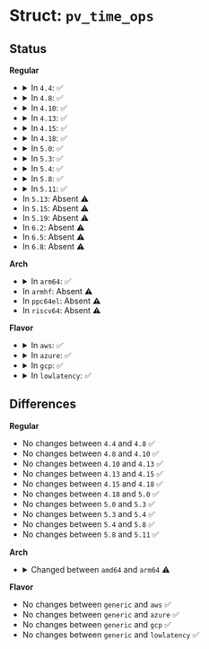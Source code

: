 # Struct: <code>pv_time_ops</code>

## Status
<b>Regular</b>
<ul>
<li>
<details>
<summary>In <code>4.4</code>: ✅</summary>

```c
struct pv_time_ops {
    long long unsigned int (*sched_clock)();
    long long unsigned int (*steal_clock)(int);
};
```
</details>
</li>
<li>
<details>
<summary>In <code>4.8</code>: ✅</summary>

```c
struct pv_time_ops {
    long long unsigned int (*sched_clock)();
    long long unsigned int (*steal_clock)(int);
};
```
</details>
</li>
<li>
<details>
<summary>In <code>4.10</code>: ✅</summary>

```c
struct pv_time_ops {
    long long unsigned int (*sched_clock)();
    long long unsigned int (*steal_clock)(int);
};
```
</details>
</li>
<li>
<details>
<summary>In <code>4.13</code>: ✅</summary>

```c
struct pv_time_ops {
    long long unsigned int (*sched_clock)();
    long long unsigned int (*steal_clock)(int);
};
```
</details>
</li>
<li>
<details>
<summary>In <code>4.15</code>: ✅</summary>

```c
struct pv_time_ops {
    long long unsigned int (*sched_clock)();
    long long unsigned int (*steal_clock)(int);
};
```
</details>
</li>
<li>
<details>
<summary>In <code>4.18</code>: ✅</summary>

```c
struct pv_time_ops {
    long long unsigned int (*sched_clock)();
    long long unsigned int (*steal_clock)(int);
};
```
</details>
</li>
<li>
<details>
<summary>In <code>5.0</code>: ✅</summary>

```c
struct pv_time_ops {
    long long unsigned int (*sched_clock)();
    long long unsigned int (*steal_clock)(int);
};
```
</details>
</li>
<li>
<details>
<summary>In <code>5.3</code>: ✅</summary>

```c
struct pv_time_ops {
    long long unsigned int (*sched_clock)();
    long long unsigned int (*steal_clock)(int);
};
```
</details>
</li>
<li>
<details>
<summary>In <code>5.4</code>: ✅</summary>

```c
struct pv_time_ops {
    long long unsigned int (*sched_clock)();
    long long unsigned int (*steal_clock)(int);
};
```
</details>
</li>
<li>
<details>
<summary>In <code>5.8</code>: ✅</summary>

```c
struct pv_time_ops {
    long long unsigned int (*sched_clock)();
    long long unsigned int (*steal_clock)(int);
};
```
</details>
</li>
<li>
<details>
<summary>In <code>5.11</code>: ✅</summary>

```c
struct pv_time_ops {
    long long unsigned int (*sched_clock)();
    long long unsigned int (*steal_clock)(int);
};
```
</details>
</li>
<li>
In <code>5.13</code>: Absent ⚠️
</li>
<li>
In <code>5.15</code>: Absent ⚠️
</li>
<li>
In <code>5.19</code>: Absent ⚠️
</li>
<li>
In <code>6.2</code>: Absent ⚠️
</li>
<li>
In <code>6.5</code>: Absent ⚠️
</li>
<li>
In <code>6.8</code>: Absent ⚠️
</li>
</ul>
<b>Arch</b>
<ul>
<li>
<details>
<summary>In <code>arm64</code>: ✅</summary>

```c
struct pv_time_ops {
    long long unsigned int (*steal_clock)(int);
};
```
</details>
</li>
<li>
In <code>armhf</code>: Absent ⚠️
</li>
<li>
In <code>ppc64el</code>: Absent ⚠️
</li>
<li>
In <code>riscv64</code>: Absent ⚠️
</li>
</ul>
<b>Flavor</b>
<ul>
<li>
<details>
<summary>In <code>aws</code>: ✅</summary>

```c
struct pv_time_ops {
    long long unsigned int (*sched_clock)();
    long long unsigned int (*steal_clock)(int);
};
```
</details>
</li>
<li>
<details>
<summary>In <code>azure</code>: ✅</summary>

```c
struct pv_time_ops {
    long long unsigned int (*sched_clock)();
    long long unsigned int (*steal_clock)(int);
};
```
</details>
</li>
<li>
<details>
<summary>In <code>gcp</code>: ✅</summary>

```c
struct pv_time_ops {
    long long unsigned int (*sched_clock)();
    long long unsigned int (*steal_clock)(int);
};
```
</details>
</li>
<li>
<details>
<summary>In <code>lowlatency</code>: ✅</summary>

```c
struct pv_time_ops {
    long long unsigned int (*sched_clock)();
    long long unsigned int (*steal_clock)(int);
};
```
</details>
</li>
</ul>

## Differences
<b>Regular</b>
<ul>
<li>
No changes between <code>4.4</code> and <code>4.8</code> ✅
</li>
<li>
No changes between <code>4.8</code> and <code>4.10</code> ✅
</li>
<li>
No changes between <code>4.10</code> and <code>4.13</code> ✅
</li>
<li>
No changes between <code>4.13</code> and <code>4.15</code> ✅
</li>
<li>
No changes between <code>4.15</code> and <code>4.18</code> ✅
</li>
<li>
No changes between <code>4.18</code> and <code>5.0</code> ✅
</li>
<li>
No changes between <code>5.0</code> and <code>5.3</code> ✅
</li>
<li>
No changes between <code>5.3</code> and <code>5.4</code> ✅
</li>
<li>
No changes between <code>5.4</code> and <code>5.8</code> ✅
</li>
<li>
No changes between <code>5.8</code> and <code>5.11</code> ✅
</li>
</ul>
<b>Arch</b>
<ul>
<li>
<details>
<summary>Changed between <code>amd64</code> and <code>arm64</code> ⚠️</summary>
<ul>
<li>
<b>Field removed. </b>
<code>long long unsigned int (*sched_clock)()</code>
</li>
</ul>
</details>
</li>
</ul>
<b>Flavor</b>
<ul>
<li>
No changes between <code>generic</code> and <code>aws</code> ✅
</li>
<li>
No changes between <code>generic</code> and <code>azure</code> ✅
</li>
<li>
No changes between <code>generic</code> and <code>gcp</code> ✅
</li>
<li>
No changes between <code>generic</code> and <code>lowlatency</code> ✅
</li>
</ul>
